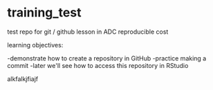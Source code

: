 # training_test
test repo for git / github lesson in ADC reproducible cost


learning objectives:

-demonstrate how to create a repository in GitHub 
-practice making a commit
-later we'll see how to access this repository in RStudio

alkfalkjfiajf